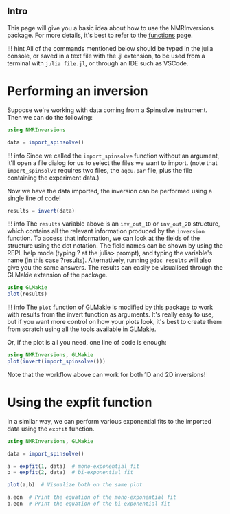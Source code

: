 ## Intro

This page will give you a basic idea about how to use the NMRInversions package.
For more details, it's best to refer to the [functions](functions.md) page.

!!! hint
    All of the commands mentioned below should be typed in the julia console, 
    or saved in a text file with the .jl extension, to be used 
    from a terminal with `julia file.jl`, or through an IDE such as VSCode.


# Performing an inversion

Suppose we're working with data coming from a Spinsolve instrument.
Then we can do the following:

```julia
using NMRInversions

data = import_spinsolve()
```

!!! info
    Since we called the `import_spinsolve` function without an argument, 
    it'll open a file dialog for us to select the files we want to import.
    (note that `import_spinsolve` requires two files, the `aqcu.par` file,
    plus the file containing the experiment data.)

Now we have the data imported, the inversion can be performed using a single line of code!

```julia
results = invert(data)
```

!!! info
    The `results` variable above is an `inv_out_1D` or `inv_out_2D` structure, 
    which contains all the relevant information produced by the `inversion` function.
    To access that information, we can look at the fields of the structure using the dot notation.
    The field names can be shown by using the REPL help mode (typing ? at the julia> prompt), 
    and typing the variable's name (in this case ?results). 
    Alternatively, running `@doc results` will also give you the same answers.
The results can easily be visualised through the GLMakie extension of the package.

```julia
using GLMakie
plot(results)
```

!!! info
    The `plot` function of GLMakie is modified by this package 
    to work with results from the invert function as arguments.
    It's really easy to use, but if you want more control 
    on how your plots look, it's best to create them from scratch 
    using all the tools available in GLMakie.

Or, if the plot is all you need, one line of code is enough:

```julia
using NMRInversions, GLMakie
plot(invert(import_spinsolve()))
```

Note that the workflow above can work for both 1D and 2D inversions!


# Using the expfit function

In a similar way, we can perform various exponential 
fits to the imported data using the `expfit` function.

```julia
using NMRInversions, GLMakie

data = import_spinsolve()

a = expfit(1, data)  # mono-exponential fit
b = expfit(2, data)  # bi-exponential fit

plot(a,b)  # Visualize both on the same plot

a.eqn  # Print the equation of the mono-exponential fit
b.eqn  # Print the equation of the bi-exponential fit
```
